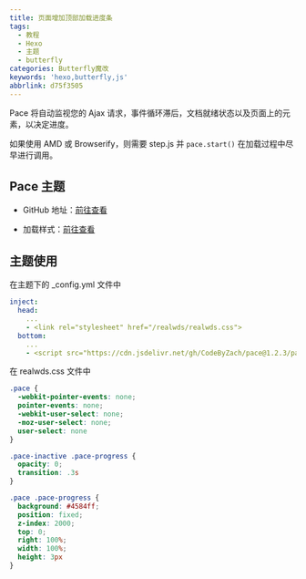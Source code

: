```yaml
---
title: 页面增加顶部加载进度条
tags:
  - 教程
  - Hexo
  - 主题
  - butterfly
categories: Butterfly魔改
keywords: 'hexo,butterfly,js'
abbrlink: d75f3505
---
```


Pace 将自动监视您的 Ajax 请求，事件循环滞后，文档就绪状态以及页面上的元素，以决定进度。

如果使用 AMD 或 Browserify，则需要 step.js 并 ```pace.start()``` 在加载过程中尽早进行调用。

## Pace 主题

- GitHub 地址：[前往查看](https://codebyzach.github.io/pace/)

- 加载样式：[前往查看](https://codebyzach.github.io/pace/)

## 主题使用

在主题下的 _config.yml 文件中

``` yml
inject:
  head:
    ...
    - <link rel="stylesheet" href="/realwds/realwds.css">
  bottom:
    ...
    - <script src="https://cdn.jsdelivr.net/gh/CodeByZach/pace@1.2.3/pace.min.js"></script>
```

在 realwds.css 文件中

``` css
.pace {
  -webkit-pointer-events: none;
  pointer-events: none;
  -webkit-user-select: none;
  -moz-user-select: none;
  user-select: none
}

.pace-inactive .pace-progress {
  opacity: 0;
  transition: .3s
}

.pace .pace-progress {
  background: #4584ff;
  position: fixed;
  z-index: 2000;
  top: 0;
  right: 100%;
  width: 100%;
  height: 3px
}
```
